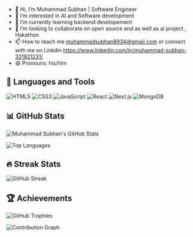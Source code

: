 - 👋 Hi, I’m Muhammad Subhan | Software Engineer
- 👀 I’m interested in AI and Software development 
- 🌱 I’m currently learning backend developement 
- 💞️ I’m looking to collaborate on open source and as well as ai project , Hakathon
- 📫 How to reach me muhammadsubhan8934@gmail.com
or connect with me on Linkdin https://www.linkedin.com/in/muhammad-subhan-321821231/
- 😄 Pronouns: his/him



## 🔧 Languages and Tools

![HTML5](https://img.shields.io/badge/-HTML5-E34F26?style=flat&logo=html5&logoColor=white)
![CSS3](https://img.shields.io/badge/-CSS3-1572B6?style=flat&logo=css3)
![JavaScript](https://img.shields.io/badge/-JavaScript-F7DF1E?style=flat&logo=javascript&logoColor=black)
![React](https://img.shields.io/badge/-React-61DAFB?style=flat&logo=react&logoColor=black)
![Next.js](https://img.shields.io/badge/-Next.js-000000?style=flat&logo=nextdotjs)
![MongoDB](https://img.shields.io/badge/-MongoDB-47A248?style=flat&logo=mongodb&logoColor=white)



## 📊 GitHub Stats

![Muhammad Subhan's GitHub Stats](https://github-readme-stats.vercel.app/api?username=mu-subhan&show_icons=true&theme=radical&count_private=true)

![Top Languages](https://github-readme-stats.vercel.app/api/top-langs/?username=mu-subhan&layout=compact&theme=radical)

## 🔥 Streak Stats

![GitHub Streak](https://streak-stats.demolab.com/?user=mu-subhan&theme=radical)

## 🏆 Achievements

![GitHub Trophies](https://github-profile-trophy.vercel.app/?username=mu-subhan&theme=radical)

![Contribution Graph](https://activity-graph.herokuapp.com/graph?username=YOUR_USERNAME&theme=github)


<!---
mu-subhan/mu-subhan is a ✨ special ✨ repository because its `README.md` (this file) appears on your GitHub profile.
You can click the Preview link to take a look at your changes.
--->
